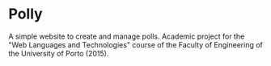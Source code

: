 # Polly

A simple website to create and manage polls. Academic project for the "Web Languages and Technologies" course of the Faculty of Engineering of the University of Porto (2015).
